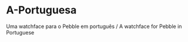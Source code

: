 A-Portuguesa
============

Uma watchface para o Pebble em português / A watchface for Pebble in Portuguese
